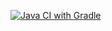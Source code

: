 [![Java CI with Gradle](https://github.com/OLGA29032024/ProjectGradle/actions/workflows/gradle.yml/badge.svg?branch=testing)](https://github.com/OLGA29032024/ProjectGradle/actions/workflows/gradle.yml)
